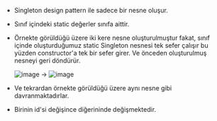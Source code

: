 - Singleton design pattern ile sadece bir nesne oluşur.
- Sınıf içindeki static değerler sınıfa aittir.
- Örnekte görüldüğü üzere iki kere nesne oluşturulmuştur fakat, sınıf içinde oluşturduğumuz static Singleton nesnesi tek sefer çalışır 
bu yüzden constructor'a tek bir sefer girer. Ve önceden oluşturulmuş nesneyi geri döndürür.

  ![image](https://user-images.githubusercontent.com/32744691/207962501-1603fcca-beec-4eff-b188-8c9577661726.png) -> ![image](https://user-images.githubusercontent.com/32744691/207962559-a3d0fb2b-c6b7-43f1-bf80-7157a751e8af.png)


- Ve tekrardan örnekte görüldüğü üzere aynı nesne gibi davranmaktadırlar.
- Birinin id'si değişince diğerininde değişmektedir.
